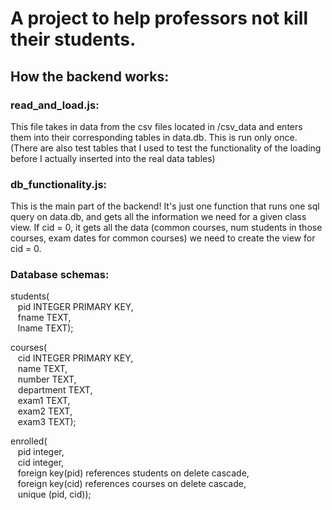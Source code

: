 # A project to help professors not kill their students. 

## How the backend works: 

### read_and_load.js: 
This file takes in data from the csv files located in /csv_data and enters them into their corresponding tables in data.db. This is run only once. (There are also test tables that I used to test the functionality of the loading before I actually inserted into the real data tables)

### db_functionality.js: 
This is the main part of the backend! It's just one function that runs one sql query on data.db, and gets all the information we need for a given class view. If cid = 0, it gets all the data (common courses, num students in those courses, exam dates for common courses) we need to create the view for cid = 0. 

### Database schemas:
students(\
&nbsp;&nbsp;   pid INTEGER PRIMARY KEY, \
&nbsp;&nbsp;   fname TEXT, \
&nbsp;&nbsp;   lname TEXT); 

courses(\
&nbsp;&nbsp;    cid INTEGER PRIMARY KEY, \
&nbsp;&nbsp;    name TEXT, \
&nbsp;&nbsp;    number TEXT, \
&nbsp;&nbsp;    department TEXT, \
&nbsp;&nbsp;    exam1 TEXT, \
&nbsp;&nbsp;    exam2 TEXT, \
&nbsp;&nbsp;    exam3 TEXT); 

enrolled(\
&nbsp;&nbsp;    pid integer, \
&nbsp;&nbsp;    cid integer, \
&nbsp;&nbsp;    foreign key(pid) references students on delete cascade, \
&nbsp;&nbsp;    foreign key(cid) references courses on delete cascade, \
&nbsp;&nbsp;    unique (pid, cid)); 
